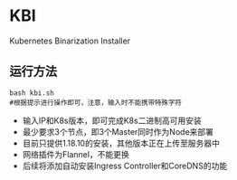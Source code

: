 # KBI
Kubernetes Binarization Installer 
## 运行方法
```shell
bash kbi.sh
#根据提示进行操作即可，注意，输入时不能携带特殊字符
```
- 输入IP和K8s版本，即可完成K8s二进制高可用安装
- 最少要求3个节点，即3个Master同时作为Node来部署
- 目前只提供1.18.10的安装，其他版本正在上传至服务器中
- 网络插件为Flannel，不能更换
- 后续将添加自动安装Ingress Controller和CoreDNS的功能

